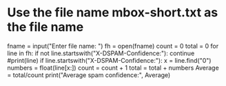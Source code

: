 # Use the file name mbox-short.txt as the file name
fname = input("Enter file name: ")
fh = open(fname)
count = 0
total = 0
for line in fh:
    if not line.startswith("X-DSPAM-Confidence:"):
        continue
    #print(line)
    if line.startswith("X-DSPAM-Confidence:"):
        x = line.find("0")
        numbers = float(line[x:])
        count = count + 1
        total = total + numbers
Average = total/count
print("Average spam confidence:", Average)
